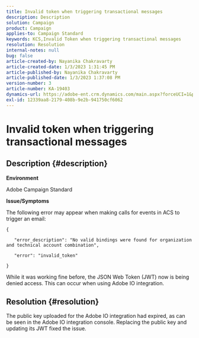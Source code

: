 ```yaml
---
title: Invalid token when triggering transactional messages
description: Description
solution: Campaign
product: Campaign
applies-to: Campaign Standard
keywords: KCS,Invalid Token when triggering transactional messages
resolution: Resolution
internal-notes: null
bug: false
article-created-by: Nayanika Chakravarty
article-created-date: 1/3/2023 1:31:45 PM
article-published-by: Nayanika Chakravarty
article-published-date: 1/3/2023 1:37:08 PM
version-number: 3
article-number: KA-19403
dynamics-url: https://adobe-ent.crm.dynamics.com/main.aspx?forceUCI=1&pagetype=entityrecord&etn=knowledgearticle&id=e553d6f3-6a8b-ed11-81ac-6045bd006149
exl-id: 12339aa8-2179-408b-9e2b-941750cf6062
---
```

# Invalid token when triggering transactional messages

## Description {#description}


<b>Environment</b>

Adobe Campaign Standard

<b>Issue/Symptoms</b>

The following error may appear when making calls for events in ACS to trigger an email:






```
{

   "error_description": "No valid bindings were found for organization and technical account combination",

   "error": "invalid_token"

}
```






While it was working fine before, the JSON Web Token (JWT) now is being denied access. This can occur when using Adobe IO integration.


## Resolution {#resolution}


The public key uploaded for the Adobe IO integration had expired, as can be seen in the Adobe IO integration console. Replacing the public key and updating its JWT fixed the issue.
